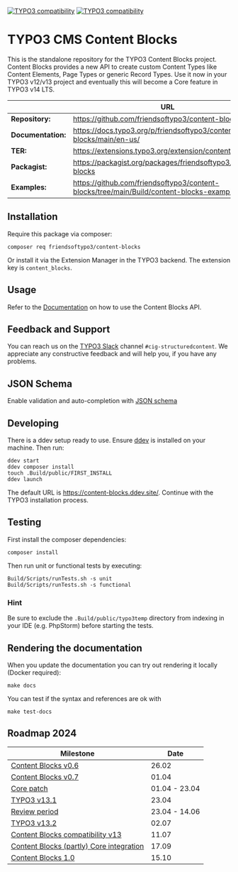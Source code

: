 [![TYPO3 compatibility](https://img.shields.io/badge/TYPO3-12.4-ff8700?maxAge=3600&logo=typo3)](https://get.typo3.org/)
[![TYPO3 compatibility](https://img.shields.io/badge/TYPO3-13.4-ff8700?maxAge=3600&logo=typo3)](https://get.typo3.org/)

# TYPO3 CMS Content Blocks

This is the standalone repository for the TYPO3 Content Blocks project. Content
Blocks provides a new API to create custom Content Types like Content Elements,
Page Types or generic Record Types. Use it now in your TYPO3 v12/v13 project and
eventually this will become a Core feature in TYPO3 v14 LTS.

|                    | URL                                                                                      |
|--------------------|------------------------------------------------------------------------------------------|
| **Repository:**    | https://github.com/friendsoftypo3/content-blocks                                         |
| **Documentation:** | https://docs.typo3.org/p/friendsoftypo3/content-blocks/main/en-us/                       |
| **TER:**           | https://extensions.typo3.org/extension/content_blocks                                    |
| **Packagist:**     | https://packagist.org/packages/friendsoftypo3/content-blocks                             |
| **Examples:**      | https://github.com/friendsoftypo3/content-blocks/tree/main/Build/content-blocks-examples |

## Installation

Require this package via composer:

```
composer req friendsoftypo3/content-blocks
```

Or install it via the Extension Manager in the TYPO3 backend. The extension key
is `content_blocks`.

## Usage

Refer to the [Documentation](https://docs.typo3.org/p/friendsoftypo3/content-blocks/main/en-us)
on how to use the Content Blocks API.

##  Feedback and Support

You can reach us on the [TYPO3 Slack](https://typo3.org/community/meet/chat-slack)
channel `#cig-structuredcontent`. We  appreciate any constructive feedback and
will help you, if you have any problems.

## JSON Schema

Enable validation and auto-completion with [JSON schema](https://github.com/nhovratov/content-blocks-json-schema)

## Developing

There is a ddev setup ready to use. Ensure [ddev](https://github.com/ddev/ddev)
is installed on your machine. Then run:

```
ddev start
ddev composer install
touch .Build/public/FIRST_INSTALL
ddev launch
```

The default URL is https://content-blocks.ddev.site/.
Continue with the TYPO3 installation process.

## Testing

First install the composer dependencies:

```
composer install
```

Then run unit or functional tests by executing:

```
Build/Scripts/runTests.sh -s unit
Build/Scripts/runTests.sh -s functional
```

### Hint

Be sure to exclude the `.Build/public/typo3temp` directory from indexing in your IDE (e.g. PhpStorm) before starting the tests.

## Rendering the documentation

When you update the documentation you can try out rendering it locally
(Docker required):

```
make docs
```

You can test if the syntax and references are ok with

```
make test-docs
```

## Roadmap 2024

| Milestone                                                                                               | Date          |
|---------------------------------------------------------------------------------------------------------|---------------|
| [Content Blocks v0.6](https://github.com/friendsoftypo3/content-blocks/releases/tag/0.6.0)              | 26.02         |
| [Content Blocks v0.7](https://github.com/friendsoftypo3/content-blocks/releases/tag/0.7.0)              | 01.04         |
| [Core patch](https://review.typo3.org/c/Packages/TYPO3.CMS/+/83721)                                     | 01.04 - 23.04 |
| [TYPO3 v13.1](https://typo3.org/article/typo3-v131-the-surfers-starterkit)                              | 23.04         |
| [Review period](https://review.typo3.org/c/Packages/TYPO3.CMS/+/83721/19)                               | 23.04 - 14.06 |
| [TYPO3 v13.2](https://typo3.org/article/typo3-v132-ready-set-ride)                                      | 02.07         |
| [Content Blocks compatibility v13](https://github.com/friendsoftypo3/content-blocks/releases/tag/0.8.0) | 11.07         |
| [Content Blocks (partly) Core integration](https://typo3.org/article/typo3-v133-prepare-for-the-fun)    | 17.09         |
| [Content Blocks 1.0](https://github.com/friendsoftypo3/content-blocks/releases/tag/1.0.0)               | 15.10         |
